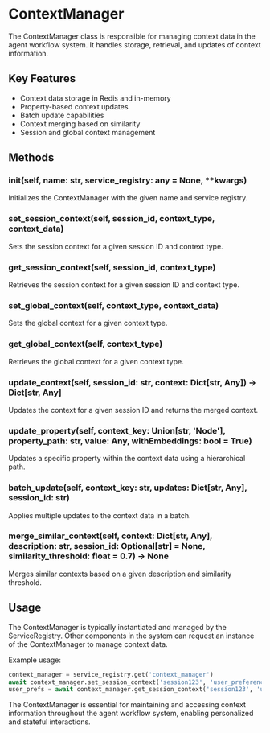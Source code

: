 # ContextManager

The ContextManager class is responsible for managing context data in the agent workflow system. It handles storage, retrieval, and updates of context information.

## Key Features

- Context data storage in Redis and in-memory
- Property-based context updates
- Batch update capabilities
- Context merging based on similarity
- Session and global context management

## Methods

### __init__(self, name: str, service_registry: any = None, **kwargs)
Initializes the ContextManager with the given name and service registry.

### set_session_context(self, session_id, context_type, context_data)
Sets the session context for a given session ID and context type.

### get_session_context(self, session_id, context_type)
Retrieves the session context for a given session ID and context type.

### set_global_context(self, context_type, context_data)
Sets the global context for a given context type.

### get_global_context(self, context_type)
Retrieves the global context for a given context type.

### update_context(self, session_id: str, context: Dict[str, Any]) -> Dict[str, Any]
Updates the context for a given session ID and returns the merged context.

### update_property(self, context_key: Union[str, 'Node'], property_path: str, value: Any, withEmbeddings: bool = True)
Updates a specific property within the context data using a hierarchical path.

### batch_update(self, context_key: str, updates: Dict[str, Any], session_id: str)
Applies multiple updates to the context data in a batch.

### merge_similar_context(self, context: Dict[str, Any], description: str, session_id: Optional[str] = None, similarity_threshold: float = 0.7) -> None
Merges similar contexts based on a given description and similarity threshold.

## Usage

The ContextManager is typically instantiated and managed by the ServiceRegistry. Other components in the system can request an instance of the ContextManager to manage context data.

Example usage:

```python
context_manager = service_registry.get('context_manager')
await context_manager.set_session_context('session123', 'user_preferences', {'theme': 'dark'})
user_prefs = await context_manager.get_session_context('session123', 'user_preferences')
```

The ContextManager is essential for maintaining and accessing context information throughout the agent workflow system, enabling personalized and stateful interactions.
